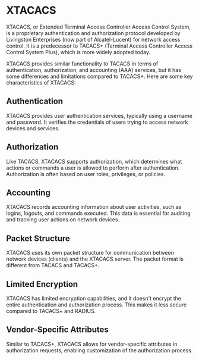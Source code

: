 # XTACACS
XTACACS, or Extended Terminal Access Controller Access Control System, is a proprietary authentication and authorization protocol developed by Livingston Enterprises (now part of Alcatel-Lucent) for network access control. It is a predecessor to TACACS+ (Terminal Access Controller Access Control System Plus), which is more widely adopted today.

XTACACS provides similar functionality to TACACS in terms of authentication, authorization, and accounting (AAA) services, but it has some differences and limitations compared to TACACS+. Here are some key characteristics of XTACACS:

## Authentication
XTACACS provides user authentication services, typically using a username and password. It verifies the credentials of users trying to access network devices and services.
## Authorization
Like TACACS, XTACACS supports authorization, which determines what actions or commands a user is allowed to perform after authentication. Authorization is often based on user roles, privileges, or policies.
## Accounting
XTACACS records accounting information about user activities, such as logins, logouts, and commands executed. This data is essential for auditing and tracking user actions on network devices.
## Packet Structure
XTACACS uses its own packet structure for communication between network devices (clients) and the XTACACS server. The packet format is different from TACACS and TACACS+.
## Limited Encryption
XTACACS has limited encryption capabilities, and it doesn't encrypt the entire authentication and authorization process. This makes it less secure compared to TACACS+ and RADIUS.
## Vendor-Specific Attributes
Similar to TACACS+, XTACACS allows for vendor-specific attributes in authorization requests, enabling customization of the authorization process.
